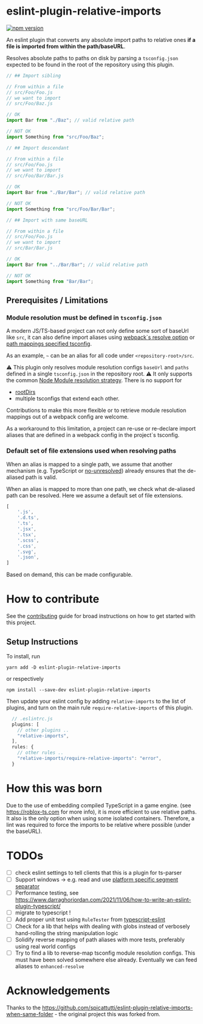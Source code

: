 # eslint-plugin-relative-imports

[![npm version](https://badge.fury.io/js/eslint-plugin-relative-imports.svg)](https://badge.fury.io/js/eslint-plugin-relative-imports)

An eslint plugin that converts any absolute import paths to relative ones **if a file is imported from within the path/baseURL**.

Resolves absolute paths to paths on disk by parsing a `tsconfig.json` expected to be found in the root of the repository
using this plugin.

```ts
// ## Import sibling

// From within a file 
// src/Foo/Foo.js
// we want to import
// src/Foo/Baz.js

// OK
import Bar from "./Baz"; // valid relative path

// NOT OK
import Something from "src/Foo/Baz";
```

```ts
// ## Import descendant

// From within a file 
// src/Foo/Foo.js
// we want to import
// src/Foo/Bar/Bar.js

// OK
import Bar from "./Bar/Bar"; // valid relative path

// NOT OK
import Something from "src/Foo/Bar/Bar";
```
```ts
// ## Import with same baseURL

// From within a file 
// src/Foo/Foo.js
// we want to import
// src/Bar/Bar.js

// OK
import Bar from "../Bar/Bar"; // valid relative path

// NOT OK
import Something from "Bar/Bar";
```


## Prerequisites / Limitations

### Module resolution must be defined in `tsconfig.json`

A modern JS/TS-based project can not only define some sort of baseUrl like `src`, it can also define import aliases using [webpack`s resolve option](https://webpack.js.org/configuration/resolve/) or [path mappings specified tsconfig](https://www.typescriptlang.org/docs/handbook/module-resolution.html).

As an example, `~` can be an alias for all code under `<repository-root>/src`.

⚠️ This plugin only resolves module resolution configs `baseUrl` and `paths` defined in a single `tsconfig.json` in the repository root. ⚠️
It only supports the common [Node Module resolution strategy](https://www.typescriptlang.org/docs/handbook/module-resolution.html#module-resolution-strategies). There is no
support for
- [rootDirs](https://www.typescriptlang.org/tsconfig#rootDirs)
- multiple tsconfigs that extend each other.

Contributions to make this more flexible or to retrieve module resolution mappings out of a webpack config are welcome.

As a workaround to this limitation, a project can re-use or re-declare import aliases that are defined in a webpack config in the project`s tsconfig.

### Default set of file extensions used when resolving paths

When an alias is mapped to a single path, we assume that another mechanism (e.g. TypeScript or [no-unresolved](https://github.com/import-js/eslint-plugin-import/blob/main/docs/rules/no-unresolved.md)) already ensures that the de-aliased path is valid.

When an alias is mapped to more than one path, we check what de-aliased path can be resolved. Here we assume a default set
of file extensions.

```js
[
    '.js',
    '.d.ts',
    '.ts',
    '.jsx',
    '.tsx',
    '.scss',
    '.css',
    '.svg',
    '.json',
]
```

Based on demand, this can be made configurable.

# How to contribute

See the [contributing](CONTRIBUTING.md) guide for broad instructions on how to get started with this project.

## Setup Instructions 

To install, run
```
yarn add -D eslint-plugin-relative-imports
```
or respectively
```
npm install --save-dev eslint-plugin-relative-imports
```

Then update your eslint config by adding `relative-imports` to the list of plugins,
and turn on the main rule `require-relative-imports` of this plugin.
```js
  // .eslintrc.js
  plugins: [
    // other plugins ..
    "relative-imports",
  ],
  rules: {
    // other rules ..
    "relative-imports/require-relative-imports": "error",
  }
```

# How this was born

Due to the use of embedding compiled TypeScript in a game engine. (see https://roblox-ts.com for more info), it is more efficient to use relative paths. It also is the only option when using some isolated containers. Therefore, a lint was required to force the imports to be relative where possible (under the baseURL). 


# TODOs
- [ ] check eslint settings to tell clients that this is a plugin for ts-parser
- [ ] Support windows -> e.g. read and use [platform specific segment separator](https://nodejs.org/api/path.html#pathsep)
- [ ] Performance testing, see https://www.darraghoriordan.com/2021/11/06/how-to-write-an-eslint-plugin-typescript/
- [ ] migrate to typescript !
- [ ] Add proper unit test using `RuleTester` from [typescript-eslint](https://github.com/typescript-eslint/typescript-eslint)
- [ ] Check for a lib that helps with dealing with globs instead of verbosely hand-rolling the string manipulation logic
- [ ] Solidify reverse mapping of path aliases with more tests, preferably using real world configs
- [ ] Try to find a lib to reverse-map tsconfig module resolution configs. This must have been solved somewhere else already. Eventually we can feed aliases to `enhanced-resolve`

# Acknowledgements

Thanks to the https://github.com/spicattutti/eslint-plugin-relative-imports-when-same-folder - the original project this was forked from.
